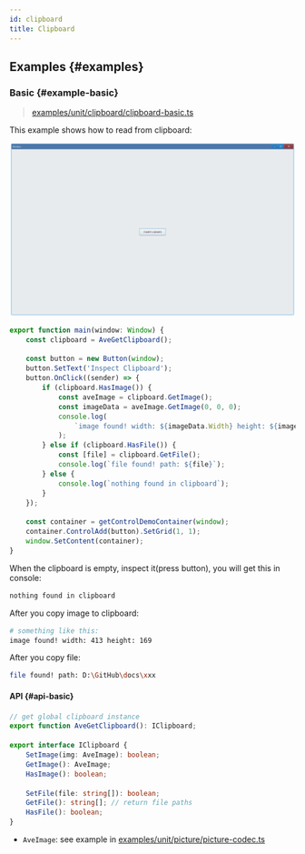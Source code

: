 ```yaml
---
id: clipboard
title: Clipboard
---
```


## Examples {#examples}

### Basic {#example-basic}

> [examples/unit/clipboard/clipboard-basic.ts](https://github.com/qber-soft/Ave-Nodejs/blob/main/Code/Avernakis%20Nodejs/Test-Nodejs/examples/unit/clipboard/clipboard-basic.ts)

This example shows how to read from clipboard:

![clipboard basic](./assets/clipboard-basic.gif)

```ts {7,13}
export function main(window: Window) {
    const clipboard = AveGetClipboard();

    const button = new Button(window);
    button.SetText('Inspect Clipboard');
    button.OnClick((sender) => {
        if (clipboard.HasImage()) {
            const aveImage = clipboard.GetImage();
            const imageData = aveImage.GetImage(0, 0, 0);
            console.log(
                `image found! width: ${imageData.Width} height: ${imageData.Height}`,
            );
        } else if (clipboard.HasFile()) {
            const [file] = clipboard.GetFile();
            console.log(`file found! path: ${file}`);
        } else {
            console.log(`nothing found in clipboard`);
        }
    });

    const container = getControlDemoContainer(window);
    container.ControlAdd(button).SetGrid(1, 1);
    window.SetContent(container);
}
```

When the clipboard is empty, inspect it(press button), you will get this in console:

```bash
nothing found in clipboard
```

After you copy image to clipboard:

```bash
# something like this:
image found! width: 413 height: 169
```

After you copy file:

```bash
file found! path: D:\GitHub\docs\xxx
```

#### API {#api-basic}

```ts
// get global clipboard instance
export function AveGetClipboard(): IClipboard;

export interface IClipboard {
    SetImage(img: AveImage): boolean;
    GetImage(): AveImage;
    HasImage(): boolean;

    SetFile(file: string[]): boolean;
    GetFile(): string[]; // return file paths
    HasFile(): boolean;
}
```

-   `AveImage`: see example in [examples/unit/picture/picture-codec.ts](https://github.com/qber-soft/Ave-Nodejs/blob/main/Code/Avernakis%20Nodejs/Test-Nodejs/examples/unit/picture/picture-codec.ts)
